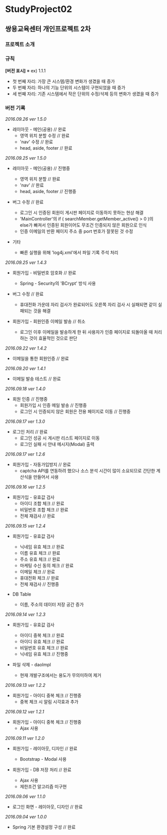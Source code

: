 # StudyProject02
## 쌍용교육센터 개인프로젝트 2차

### 프로젝트 소개

### 규칙
__[버전 표시]__
※ ex) 1.1.1

+ 첫 번째 자리: 가장 큰 시스템/환경 변화가 생겼을 때 증가
+ 두 번째 자리: 하나의 기능 단위의 시스템이 구현되었을 때 증가
+ 세 번째 자리: 기존 시스템에서 작은 단위의 수정/삭제 등의 변화가 생겼을 때 증가

### 버전 기록

_2016.09.26 ver 1.5.0_
+ 레이아웃 - 메인(공용) // 완료
	+ 영역 위치 분할 수정 // 완료
	+ 'nav' 수정 // 완료
	+ head, aside, footer // 완료

_2016.09.25 ver 1.5.0_
+ 레이아웃 - 메인(공용) // 진행중
	+ 영역 위치 분할 // 완료
	+ 'nav' // 완료
	+ head, aside, footer // 진행중

+ 버그 수정 // 완료
	+ 로그인 시 인증된 회원이 게시판 페이지로 이동하지 못하는 현상 해결
	+ 'MainController'의 if ( searchMember.getMember_active() > 0 )의 else가 빠져서 인증된 회원이어도 무조건 인증되지 않은 회원으로 인식
	+ 인증 이메일의 반환 페이지 주소 중 port 번호가 잘못된 것 수정
	
+ 기타
	+ 빠른 실행을 위해 'log4j.xml'에서 파일 기록 주석 처리

_2016.09.25 ver 1.4.3_
+ 회원가입 - 비밀번호 암호화 // 완료
	+ Spring - Security의 'BCrypt' 방식 사용

+ 버그 수정 // 완료
	+ 휴대전화 가운데 자리 검사가 완료되어도 오른쪽 자리 검사 시 실패되면 같이 실패되는 것을 해결 
	
+ 회원가입 - 회원인증 이메일 발송 // 취소
	+ 로그인 이후 이메일을 발송하게 한 뒤 사용자가 인증 페이지로 되돌아올 때 처리하는 것이 효율적인 것으로 판단

_2016.09.22 ver 1.4.2_
+ 이메일을 통한 회원인증 // 완료

_2016.09.20 ver 1.4.1_
+ 이메일 발송 테스트 // 완료

_2016.09.18 ver 1.4.0_
+ 회원 인증 // 진행중
	+ 회원가입 시 인증 메일 발송 // 진행중
	+ 로그인 시 인증되지 않은 회원은 전용 페이지로 이동 // 진행중 

_2016.09.17 ver 1.3.0_
+ 로그인 처리 // 완료
	+ 로그인 성공 시 게시판 리스트 페이지로 이동
	+ 로그인 실패 시 안내 메시지(Modal) 출력

_2016.09.17 ver 1.2.6_
+ 회원가입 - 자동가입방지 // 완료
	+ captcha API를 연동하려 했으나 소스 분석 시간이 많이 소요되므로 간단한 계산식을 만들어서 사용

_2016.09.16 ver 1.2.5_
+ 회원가입 - 유효값 검사
	+ 아이디 조합 체크 // 완료
	+ 비밀번호 조합 체크 // 완료
	+ 전체 재검사 // 완료

_2016.09.15 ver 1.2.4_
+ 회원가입 - 유효값 검사
	+ 닉네임 유효 체크 // 완료
	+ 이름 유효 체크 // 완료
	+ 주소 유효 체크 // 완료
	+ 마케팅 수신 동의 체크 // 완료
	+ 이메일 체크 // 완료
	+ 휴대전화 체크 // 완료
	+ 전체 재검사 // 진행중

+ DB Table
	+ 이름, 주소의 데이터 저장 공간 증가

_2016.09.14 ver 1.2.3_
+ 회원가입 - 유효값 검사
	+ 아이디 중복 체크 // 완료
	+ 아이디 유효 체크 // 완료
	+ 비밀번호 유효 체크 // 완료
	+ 닉네임 유효 체크 // 진행중

+ 파일 삭제 - daoImpl
	+ 현재 개발구조에서는 용도가 무의미하여 제거

_2016.09.13 ver 1.2.2_
+ 회원가입 - 아이디 중복 체크 // 진행중
	+ 중복 체크 시 알림 시각효과 추가

_2016.09.12 ver 1.2.1_
+ 회원가입 - 아이디 중복 체크 // 진행중
	+ Ajax 사용

_2016.09.11 ver 1.2.0_
+ 회원가입 - 레이아웃, 디자인 // 완료
	+ Bootstrap - Modal 사용

+ 회원가입 - DB 저장 처리 // 완료
	+ Ajax 사용
	+ 제한조건 알고리즘 미구현

_2016.09.06 ver 1.1.0_
+ 로그인 화면 - 레이아웃, 디자인 // 완료

_2016.09.04 ver 1.0.0_
+ Spring 기본 환경설정 구성 // 완료